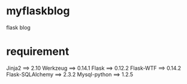 # myflaskblog
flask blog

# requirement
Jinja2 ==> 2.10
Werkzeug ==> 0.14.1
Flask ==> 0.12.2
Flask-WTF ==> 0.14.2
Flask-SQLAlchemy ==> 2.3.2
Mysql-python ==> 1.2.5